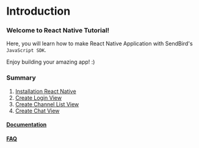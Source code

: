 Introduction
=============
### Welcome to React Native Tutorial!  

Here, you will learn how to make React Native Application with SendBird's `JavaScript SDK`.  

Enjoy building your amazing app! :)

### Summary

 1. [Installation React Native](react_native.md)
 2. [Create Login View](create_login.md)
 3. [Create Channel List View](create_channel_list.md)
 4. [Create Chat View](create_chat_view.md)

#### [Documentation](https://sendbird.gitbooks.io/sendbird-javascript-sdk/content/)
#### [FAQ](http:/help.sendbird.com)

